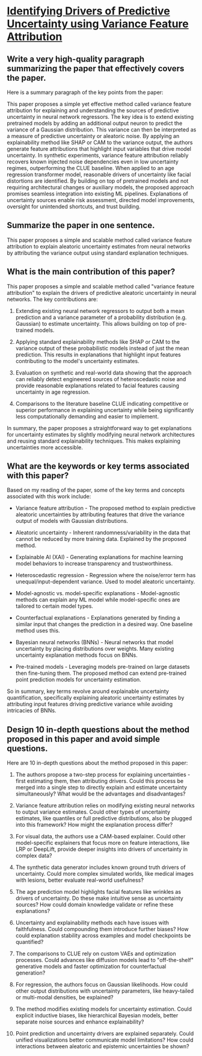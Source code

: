 # [Identifying Drivers of Predictive Uncertainty using Variance Feature   Attribution](https://arxiv.org/abs/2312.07252)

## Write a very high-quality paragraph summarizing the paper that effectively covers the paper.

 Here is a summary paragraph of the key points from the paper:

This paper proposes a simple yet effective method called variance feature attribution for explaining and understanding the sources of predictive uncertainty in neural network regressors. The key idea is to extend existing pretrained models by adding an additional output neuron to predict the variance of a Gaussian distribution. This variance can then be interpreted as a measure of predictive uncertainty or aleatoric noise. By applying an explainability method like SHAP or CAM to the variance output, the authors generate feature attributions that highlight input variables that drive model uncertainty. In synthetic experiments, variance feature attribution reliably recovers known injected noise dependencies even in low uncertainty regimes, outperforming the CLUE baseline. When applied to an age regression transformer model, reasonable drivers of uncertainty like facial distortions are identified. By building on top of pretrained models and not requiring architectural changes or auxiliary models, the proposed approach promises seamless integration into existing ML pipelines. Explanations of uncertainty sources enable risk assessment, directed model improvements, oversight for unintended shortcuts, and trust building.


## Summarize the paper in one sentence.

 This paper proposes a simple and scalable method called variance feature attribution to explain aleatoric uncertainty estimates from neural networks by attributing the variance output using standard explanation techniques.


## What is the main contribution of this paper?

 This paper proposes a simple and scalable method called "variance feature attribution" to explain the drivers of predictive aleatoric uncertainty in neural networks. The key contributions are:

1) Extending existing neural network regressors to output both a mean prediction and a variance parameter of a probability distribution (e.g. Gaussian) to estimate uncertainty. This allows building on top of pre-trained models.

2) Applying standard explainability methods like SHAP or CAM to the variance output of these probabilistic models instead of just the mean prediction. This results in explanations that highlight input features contributing to the model's uncertainty estimates. 

3) Evaluation on synthetic and real-world data showing that the approach can reliably detect engineered sources of heteroscedastic noise and provide reasonable explanations related to facial features causing uncertainty in age regression.

4) Comparisons to the literature baseline CLUE indicating competitive or superior performance in explaining uncertainty while being significantly less computationally demanding and easier to implement.

In summary, the paper proposes a straightforward way to get explanations for uncertainty estimates by slightly modifying neural network architectures and reusing standard explainability techniques. This makes explaining uncertainties more accessible.


## What are the keywords or key terms associated with this paper?

 Based on my reading of the paper, some of the key terms and concepts associated with this work include:

- Variance feature attribution - The proposed method to explain predictive aleatoric uncertainties by attributing features that drive the variance output of models with Gaussian distributions.

- Aleatoric uncertainty - Inherent randomness/variability in the data that cannot be reduced by more training data. Explained by the proposed method. 

- Explainable AI (XAI) - Generating explanations for machine learning model behaviors to increase transparency and trustworthiness. 

- Heteroscedastic regression - Regression where the noise/error term has unequal/input-dependent variance. Used to model aleatoric uncertainty.

- Model-agnostic vs. model-specific explanations - Model-agnostic methods can explain any ML model while model-specific ones are tailored to certain model types.

- Counterfactual explanations - Explanations generated by finding a similar input that changes the prediction in a desired way. One baseline method uses this.

- Bayesian neural networks (BNNs) - Neural networks that model uncertainty by placing distributions over weights. Many existing uncertainty explanation methods focus on BNNs.

- Pre-trained models - Leveraging models pre-trained on large datasets then fine-tuning them. The proposed method can extend pre-trained point prediction models for uncertainty estimation.

So in summary, key terms revolve around explainable uncertainty quantification, specifically explaining aleatoric uncertainty estimates by attributing input features driving predictive variance while avoiding intricacies of BNNs.


## Design 10 in-depth questions about the method proposed in this paper and avoid simple questions.

 Here are 10 in-depth questions about the method proposed in this paper:

1. The authors propose a two-step process for explaining uncertainties - first estimating them, then attributing drivers. Could this process be merged into a single step to directly explain and estimate uncertainty simultaneously? What would be the advantages and disadvantages?

2. Variance feature attribution relies on modifying existing neural networks to output variance estimates. Could other types of uncertainty estimates, like quantiles or full predictive distributions, also be plugged into this framework? How might the explanation process differ?  

3. For visual data, the authors use a CAM-based explainer. Could other model-specific explainers that focus more on feature interactions, like LRP or DeepLift, provide deeper insights into drivers of uncertainty in complex data?

4. The synthetic data generator includes known ground truth drivers of uncertainty. Could more complex simulated worlds, like medical images with lesions, better evaluate real-world usefulness? 

5. The age prediction model highlights facial features like wrinkles as drivers of uncertainty. Do these make intuitive sense as uncertainty sources? How could domain knowledge validate or refine these explanations?

6. Uncertainty and explainability methods each have issues with faithfulness. Could compounding them introduce further biases? How could explanation stability across examples and model checkpoints be quantified?

7. The comparisons to CLUE rely on custom VAEs and optimization processes. Could advances like diffusion models lead to "off-the-shelf" generative models and faster optimization for counterfactual generation?

8. For regression, the authors focus on Gaussian likelihoods. How could other output distributions with uncertainty parameters, like heavy-tailed or multi-modal densities, be explained?

9. The method modifies existing models for uncertainty estimation. Could explicit inductive biases, like hierarchical Bayesian models, better separate noise sources and enhance explainability?

10. Point prediction and uncertainty drivers are explained separately. Could unified visualizations better communicate model limitations? How could interactions between aleatoric and epistemic uncertainties be shown?

